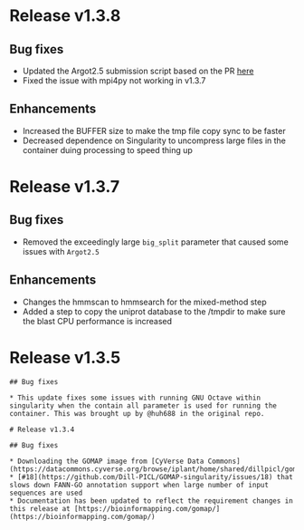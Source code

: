 # Release v1.3.8

## Bug fixes

* Updated the Argot2.5 submission script based on the PR [here](https://github.com/Dill-PICL/GOMAP/pull/10) 
* Fixed the issue with mpi4py not working in v1.3.7

## Enhancements

* Increased the BUFFER size to make the tmp file copy sync to be faster
* Decreased dependence on Singularity to uncompress large files in the container duing processing to speed thing up
# Release v1.3.7

## Bug fixes

* Removed the exceedingly large `big_split` parameter that caused some issues with `Argot2.5`

## Enhancements

* Changes the hmmscan to hmmsearch for the mixed-method step
* Added a step to copy the uniprot database to the /tmpdir to make sure the blast CPU performance is increased


# Release v1.3.5
~~~~
## Bug fixes

* This update fixes some issues with running GNU Octave within singularity when the contain all parameter is used for running the container. This was brought up by @huh688 in the original repo.

# Release v1.3.4

## Bug fixes

* Downloading the GOMAP image from [CyVerse Data Commons](https://datacommons.cyverse.org/browse/iplant/home/shared/dillpicl/gomap/GOMAP)
* [#18](https://github.com/Dill-PICL/GOMAP-singularity/issues/18) that slows down FANN-GO annotation support when large number of input sequences are used
* Documentation has been updated to reflect the requirement changes in this release at [https://bioinformapping.com/gomap/](https://bioinformapping.com/gomap/)

